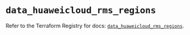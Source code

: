 # `data_huaweicloud_rms_regions`

Refer to the Terraform Registry for docs: [`data_huaweicloud_rms_regions`](https://registry.terraform.io/providers/huaweicloud/huaweicloud/1.71.1/docs/data-sources/rms_regions).
